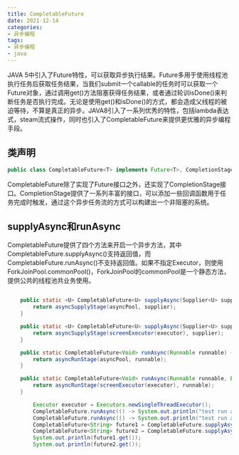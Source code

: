 ```yaml
---
title: CompletableFuture
date: 2021-12-14
categories:
- 异步编程
tags:
- 异步编程
- java
---
```


JAVA 5中引入了Future特性，可以获取异步执行结果。Future多用于使用线程池执行任务后获取任务结果，当我们submit一个callable的任务时可以获取一个Future对象，通过调用get()方法阻塞获得任务结果，或者通过轮训isDone()来判断任务是否执行完成。无论是使用get()和isDone()的方式，都会造成父线程的被迫等待，不算是真正的异步。JAVA8引入了一系列优秀的特性，包括lambda表达式，steam流式操作，同时也引入了CompletableFuture来提供更优雅的异步编程手段。

<!--more-->

 ## 类声明
 
 ```java
 public class CompletableFuture<T> implements Future<T>, CompletionStage<T>
 ```
 
 CompletableFuture除了实现了Future接口之外，还实现了CompletionStage接口。CompletionStage提供了一系列丰富的接口，可以添加一些回调函数用于任务完成时触发，通过这个异步任务流的方式可以构建出一个非阻塞的系统。
 
 ## supplyAsync和runAsync
 
 CompletableFuture提供了四个方法来开启一个异步方法，其中CompletableFuture.supplyAsync()支持返回值，而CompletableFuture.runAsync()不支持返回值。如果不指定Executor，则使用ForkJoinPool.commonPool()，ForkJoinPool的commonPool是一个静态方法，提供公共的线程池共业务使用。

```java

    public static <U> CompletableFuture<U> supplyAsync(Supplier<U> supplier) {
        return asyncSupplyStage(asyncPool, supplier);
    }

    public static <U> CompletableFuture<U> supplyAsync(Supplier<U> supplier, Executor executor) {
        return asyncSupplyStage(screenExecutor(executor), supplier);
    }

    public static CompletableFuture<Void> runAsync(Runnable runnable) {
        return asyncRunStage(asyncPool, runnable);
    }

    public static CompletableFuture<Void> runAsync(Runnable runnable, Executor executor) {
        return asyncRunStage(screenExecutor(executor), runnable);
    }
```

```java
        Executor executor = Executors.newSingleThreadExecutor();
        CompletableFuture.runAsync(() -> System.out.println("test run async, ForkJoin.commonPool!"));
        CompletableFuture.runAsync(() -> System.out.println("test run async, customize thread pool!"), executor);
        CompletableFuture<String> future1 = CompletableFuture.supplyAsync(() -> "supply async, ForJoin.CommonPool!");
        CompletableFuture<String> future2 = CompletableFuture.supplyAsync(() -> "supply async, customize thread pool!", executor);
        System.out.println(future1.get());
        System.out.println(future2.get());
```